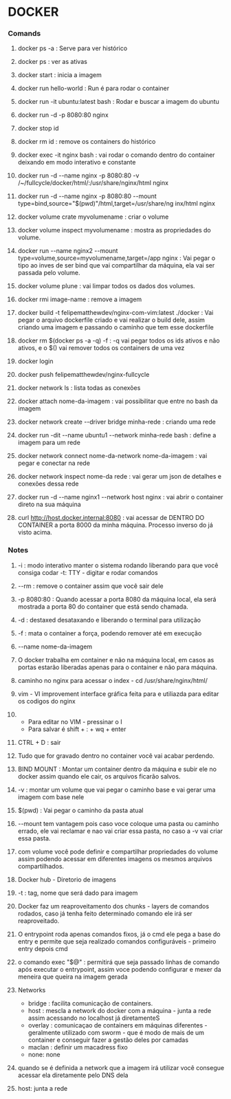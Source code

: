# DOCKER

### Comands

1. docker ps -a : Serve para ver histórico

2. docker ps : ver as ativas

3. docker start : inicia a imagem

4. docker run hello-world : Run é para rodar o container

5. docker run -it ubuntu:latest bash : Rodar e buscar a imagem do ubuntu

6. docker run -d -p 8080:80 nginx 

7. docker stop id

8. docker rm id : remove os containers do histórico

9. docker exec -it nginx bash : vai rodar o comando dentro do container deixando em modo interativo e constante 

10. docker run -d --name nginx -p 8080:80 -v /~/fullcycle/docker/html/:/usr/share/nginx/html nginx 

11. docker run -d --name nginx -p 8080:80 --mount type=bind,source="$(pwd)"/html,target=/usr/share/ng
inx/html nginx

12. docker volume crate myvolumename : criar o volume

13. docker volume inspect myvolumename : mostra as propriedades do volume.

14. docker run --name nginx2 --mount type=volume,source=myvolumename,target=/app nginx : Vai pegar o tipo ao inves de ser bind que vai compartilhar da máquina, ela vai ser passada pelo volume.

15. docker volume plune : vai limpar todos os dados dos volumes.

16. docker rmi image-name : remove a imagem

17. docker build -t felipematthewdev/nginx-com-vim:latest ./docker : Vai pegar o arquivo dockerfile criado e vai realizar o build dele, assim criando uma imagem e passando o caminho que tem esse dockerfile

18. docker rm $(docker ps -a -q) -f : -q vai pegar todos os ids ativos e não ativos, e o $() vai remover todos os containers de uma vez

19. docker login

20. docker push felipematthewdev/nginx-fullcycle

21. docker network ls : lista todas as conexões

22. docker attach nome-da-imagem : vai possibilitar que entre no bash da imagem

23. docker network create --driver bridge minha-rede : criando uma rede

24. docker run -dit --name ubuntu1 --network minha-rede bash : define a imagem para um rede

25. docker network connect nome-da-network nome-da-imagem : vai pegar e conectar na rede

26. docker network inspect nome-da rede : vai gerar um json de detalhes e conexões dessa rede

27. docker run -d --name nginx1 --network host nginx : vai abrir o container direto na sua máquina

28. curl http://host.docker.internal:8080 : vai acessar de DENTRO DO CONTAINER a porta 8000 da minha máquina. Processo inverso do já visto acima.

### Notes

1. -i : modo interativo manter o sistema rodando liberando para que você consiga codar  -t: TTY - digitar e rodar comandos

2. --rm : remove o container assim que você sair dele

3. -p 8080:80 : Quando acessar a porta 8080 da máquina local, ela será mostrada a porta 80 do container que está sendo chamada.

4. -d : destaxed desataxando e liberando o terminal para utilização

5. -f : mata o container a força, podendo remover até em execução

6. --name nome-da-imagem

7. O docker trabalha em container e não na máquina local, em casos as portas estarão liberadas apenas para o container e não para máquina.

8. caminho no nginx para acessar o index - cd /usr/share/nginx/html/

9. vim - VI improvement interface gráfica feita para e utiliazda para editar os codigos do nginx

10. - Para editar no VIM - pressinar o I
    - Para salvar é shift + : + wq + enter

11. CTRL + D : sair

12. Tudo que for gravado dentro no container você vai acabar perdendo.

13. BIND MOUNT : Montar um container dentro da máquina e subir ele no docker assim quando ele cair, os arquivos ficarão salvos.

14. -v : montar um volume que vai pegar o caminho base e vai gerar uma imagem com base nele

15. $(pwd) : Vai pegar o caminho da pasta atual

16. --mount tem vantagem pois caso voce coloque uma pasta ou caminho errado, ele vai reclamar e nao vai criar essa pasta, no caso a -v vai criar essa pasta.

17. com volume você pode definir e compartilhar propriedades do volume assim podendo acessar em diferentes imagens os mesmos arquivos compartilhados.

18. Docker hub - Diretorio de imagens

19. -t : tag, nome que será dado para imagem

20. Docker faz um reaproveitamento dos chunks - layers de comandos rodados, caso já tenha feito determinado comando ele irá ser reaproveitado.

21. O entrypoint roda apenas comandos fixos, já o cmd ele pega a base do entry e permite que seja realizado comandos configuráveis  - primeiro entry depois cmd

22. o comando exec "$@" : permitirá que seja passado linhas de comando após executar o entrypoint, assim voce podendo configurar e mexer da meneira que queira na imagem gerada 

23. Networks 
    - bridge : facilita comunicação de containers. 
    - host : mescla a network do docker com a máquina - junta a rede assim acessando no localhost já diretamenteS
    - overlay : comunicaçao de containers em máquinas diferentes - geralmente utilizado com sworm - que é modo de mais de um container e conseguir fazer a gestão deles por camadas
    - maclan : definir um macadress fixo
    - none: none 

24. quando se é definida a network que a imagem irá utilizar você consegue acessar ela diretamente pelo DNS dela

25. host: junta a rede

